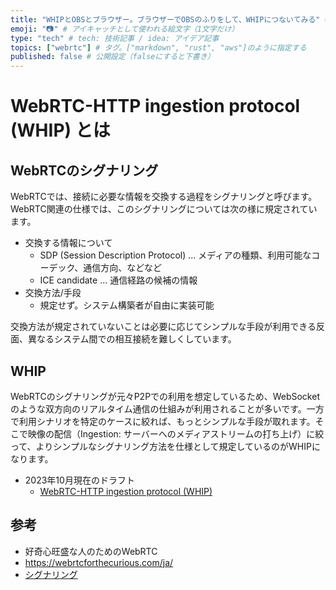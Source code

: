 ```yaml
---
title: "WHIPとOBSとブラウザー。ブラウザーでOBSのふりをして、WHIPにつないてみる" # 記事のタイトル
emoji: "📷" # アイキャッチとして使われる絵文字（1文字だけ）
type: "tech" # tech: 技術記事 / idea: アイデア記事
topics: ["webrtc"] # タグ。["markdown", "rust", "aws"]のように指定する
published: false # 公開設定（falseにすると下書き）
---
```


# WebRTC-HTTP ingestion protocol (WHIP) とは

## WebRTCのシグナリング

WebRTCでは、接続に必要な情報を交換する過程をシグナリングと呼びます。WebRTC関連の仕様では、このシグナリングについては次の様に規定されています。

- 交換する情報について
  - SDP (Session Description Protocol) ... メディアの種類、利用可能なコーデック、通信方向、などなど
  - ICE candidate ... 通信経路の候補の情報
- 交換方法/手段
  - 規定せず。システム構築者が自由に実装可能

交換方法が規定されていないことは必要に応じてシンプルな手段が利用できる反面、異なるシステム間での相互接続を難しくしています。

## WHIP

WebRTCのシグナリングが元々P2Pでの利用を想定しているため、WebSocketのような双方向のリアルタイム通信の仕組みが利用されることが多いです。一方で利用シナリオを特定のケースに絞れば、もっとシンプルな手段が取れます。そこで映像の配信（Ingestion: サーバーへのメディアストリームの打ち上げ）に絞って、よりシンプルなシグナリング方法を仕様として規定しているのがWHIPになります。

- 2023年10月現在のドラフト
  - [WebRTC-HTTP ingestion protocol (WHIP)](https://www.ietf.org/archive/id/draft-ietf-wish-whip-09.html)
  




## 参考

 - 好奇心旺盛な人のためのWebRTC
  - https://webrtcforthecurious.com/ja/
  - [シグナリング](https://webrtcforthecurious.com/ja/docs/02-signaling/)
